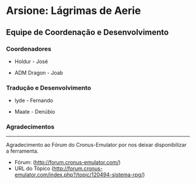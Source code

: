 Arsione: Lágrimas de Aerie
===============

Equipe de Coordenação e Desenvolvimento
--------------

### Coordenadores

- Holdur          - José

- ADM Dragon      - Joab

### Tradução e Desenvolvimento

- lyde            - Fernando

- Maate           - Denúbio



### Agradecimentos
--------------

Agradecimento ao Fórum do Cronus-Emulator por nos deixar disponibilizar a ferramenta.

* Fórum: (http://forum.cronus-emulator.com/)
* URL do Tópico (http://forum.cronus-emulator.com/index.php?/topic/120494-sistema-rpg/)
